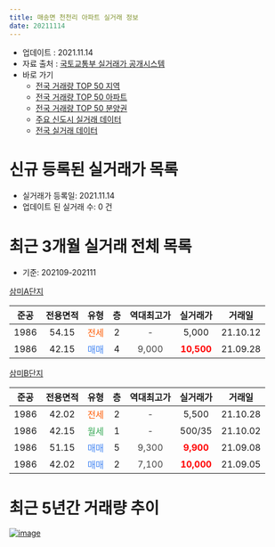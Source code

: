 ```yaml
---
title: 매송면 천천리 아파트 실거래 정보
date: 20211114
---
```


* 업데이트 : 2021.11.14
* 자료 출처 : [국토교통부 실거래가 공개시스템](http://rt.molit.go.kr)
* 바로 가기
    * [전국 거래량 TOP 50 지역](https://apt-info.github.io/apt-trade-info/tr)
    * [전국 거래량 TOP 50 아파트](https://apt-info.github.io/apt-trade-info/ta)
    * [전국 거래량 TOP 50 분양권](https://apt-info.github.io/apt-trade-info/tb)
    * [주요 신도시 실거래 데이터](https://apt-info.github.io/apt-trade-info/newtown)
    * [전국 실거래 데이터](https://apt-info.github.io/apt-trade-info/all)



<script async src="https://pagead2.googlesyndication.com/pagead/js/adsbygoogle.js"></script>
<!-- 기본광고 -->
<ins class="adsbygoogle"
     style="display:block"
     data-ad-client="ca-pub-1142216861245946"
     data-ad-slot="4805727019"
     data-ad-format="auto"
     data-full-width-responsive="true"></ins>
<script>
     (adsbygoogle = window.adsbygoogle || []).push({});
</script>


# 신규 등록된 실거래가 목록

* 실거래가 등록일: 2021.11.14
* 업데이트 된 실거래 수: 0 건




<script async src="https://pagead2.googlesyndication.com/pagead/js/adsbygoogle.js"></script>
<!-- 기본광고 -->
<ins class="adsbygoogle"
     style="display:block"
     data-ad-client="ca-pub-1142216861245946"
     data-ad-slot="4805727019"
     data-ad-format="auto"
     data-full-width-responsive="true"></ins>
<script>
     (adsbygoogle = window.adsbygoogle || []).push({});
</script>


# 최근 3개월 실거래 전체 목록
* 기준: 202109-202111


[삼미A단지](https://search.naver.com/search.naver?query=%EC%82%BC%EB%AF%B8A%EB%8B%A8%EC%A7%80)

|준공|전용면적|유형|층|역대최고가|실거래가|거래일|
|:---:|:---:|:---:|:---:|:---:|:---:|:---:|
|1986|54.15|<span style="color:#FF5A00">전세</span>|2|<span style="color:#444444">-</span>|5,000|21.10.12|
|1986|42.15|<span style="color:#4285F3">매매</span>|4|<span style="color:#444444">9,000</span>|<b><span style="color:#FF0000">10,500</span></b>|21.09.28|

[삼미B단지](https://search.naver.com/search.naver?query=%EC%82%BC%EB%AF%B8B%EB%8B%A8%EC%A7%80)

|준공|전용면적|유형|층|역대최고가|실거래가|거래일|
|:---:|:---:|:---:|:---:|:---:|:---:|:---:|
|1986|42.02|<span style="color:#FF5A00">전세</span>|2|<span style="color:#444444">-</span>|5,500|21.10.28|
|1986|42.15|<span style="color:#34A853">월세</span>|1|<span style="color:#444444">-</span>|500/35|21.10.02|
|1986|51.15|<span style="color:#4285F3">매매</span>|5|<span style="color:#444444">9,300</span>|<b><span style="color:#FF0000">9,900</span></b>|21.09.08|
|1986|42.02|<span style="color:#4285F3">매매</span>|2|<span style="color:#444444">7,100</span>|<b><span style="color:#FF0000">10,000</span></b>|21.09.05|



<script async src="https://pagead2.googlesyndication.com/pagead/js/adsbygoogle.js"></script>
<!-- 기본광고 -->
<ins class="adsbygoogle"
     style="display:block"
     data-ad-client="ca-pub-1142216861245946"
     data-ad-slot="4805727019"
     data-ad-format="auto"
     data-full-width-responsive="true"></ins>
<script>
     (adsbygoogle = window.adsbygoogle || []).push({});
</script>


# 최근 5년간 거래량 추이


<div style="width:100%;">
    <canvas id="deal_progress" height="200"></canvas>
</div>

<script>
new Chart(document.getElementById("deal_progress"), {
    type: 'line',
    data: {
        labels: ['16.02','16.03','16.04','16.05','16.07','16.08','16.09','16.10','16.11','16.12','17.01','17.02','17.03','17.04','17.05','17.06','17.07','17.10','17.11','18.01','18.03','18.04','18.05','18.06','18.07','18.08','18.09','18.10','18.11','18.12','19.01','19.03','19.06','19.08','19.09','19.10','19.11','19.12','20.01','20.02','20.03','20.04','20.05','20.06','20.07','20.08','20.09','20.10','20.12','21.02','21.03','21.04','21.06','21.07','21.08','21.09','21.10'],
        datasets: [{
            label: '매매/분양권',
            data: [1,1,2,1,1,1,1,3,2,3,1,1,2,0,1,1,1,1,1,1,1,0,1,2,1,3,1,2,1,1,0,1,2,1,1,2,2,1,1,3,1,0,1,2,1,2,3,1,0,2,1,3,1,3,1,3,0],
            borderColor: "rgba(66, 133, 243, 1)",
            backgroundColor: "rgba(66, 133, 243, 0.05)",
            borderWidth: 1,
            pointRadius: 0,
            fill: false,
            lineTension: 0
        },{
            label: '전/월세',
            data: [1,0,3,0,1,0,0,0,1,1,1,0,0,1,0,0,0,0,1,0,0,1,0,0,0,2,0,0,1,1,1,1,1,0,0,0,0,0,0,0,3,1,0,3,0,0,0,0,2,0,1,2,2,0,1,0,3],
            borderColor: "rgba(255, 90, 0, 1)",
            backgroundColor: "rgba(255, 90, 0, 0.05)",
            borderWidth: 1,
            pointRadius: 0,
            fill: false,
            lineTension: 0
        },{
            label: '합계',
            data: [2,1,5,1,2,1,1,3,3,4,2,1,2,1,1,1,1,1,2,1,1,1,1,2,1,5,1,2,2,2,1,2,3,1,1,2,2,1,1,3,4,1,1,5,1,2,3,1,2,2,2,5,3,3,2,3,3],
            borderColor: "rgba(0, 0, 0, 1)",
            backgroundColor: "rgba(0, 0, 0, 0.03)",
            borderWidth: 0.1,
            pointRadius: 0,
            fill: true,
            lineTension: 0
        }
        ]
    },
    options: {
        responsive: true,
        title: {
            display: false
        },
        tooltips: {
            mode: 'index',
            intersect: false
        },
        hover: {
            mode: 'nearest',
            intersect: true
        },
        scales: {
            xAxes: [{
                display: true,
                scaleLabel: {
                    display: true,
                    labelString: '년/월'
                }
            }],
            yAxes: [{
                display: true,
                ticks: {
                    suggestedMin: 0,
                },
                scaleLabel: {
                    display: true,
                    labelString: '실거래 수'
                }
            }]
        }
    }
});

</script>


[![image](https://apt-info.github.io/images/2020-01-03-apt-trade-info/1024x500.png)](https://play.google.com/store/apps/details?id=com.aptinfo.apttradeinfo)

